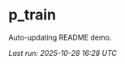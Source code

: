 # p_train

Auto-updating README demo.

<!--START_SECTION:status-->
_Last run: 2025-10-28 16:28 UTC_
<!--END_SECTION:status-->



























































































































































































































































































































































































































































































































































































































































































































































































































































































































































































































































































































































































































































































































































































































































































































































































































